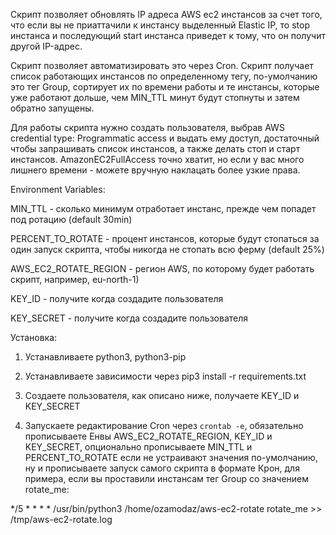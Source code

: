 Скрипт позволяет обновлять IP адреса AWS ec2 инстансов за счет того, что если вы не приаттачили к инстансу выделенный Elastic IP, то stop инстанса и последующий start инстанса приведет к тому, что он получит другой IP-адрес.

Скрипт позволяет автоматизировать это через Cron. Скрипт получает список работающих инстансов по определенному тегу, по-умолчанию это тег Group, сортирует их по времени работы и те инстансы, которые уже работают дольше, чем MIN_TTL минут будут стопнуты и затем обратно запущены.

Для работы скрипта нужно создать пользователя, выбрав AWS credential type: Programmatic access и выдать ему доступ, достаточный чтобы запрашивать список инстансов, а также делать стоп и старт инстансов. AmazonEC2FullAccess точно хватит, но если у вас много лишнего времени - можете вручную наклацать более узкие права.

Environment Variables:

MIN_TTL - сколько минимум отработает инстанс, прежде чем попадет под ротацию (default 30min)

PERCENT_TO_ROTATE - процент инстансов, которые будут стопаться за один запуск скрипта, чтобы никогда не стопать всю ферму (default 25%)

AWS_EC2_ROTATE_REGION - регион AWS, по которому будет работать скрипт, например, eu-north-1)

KEY_ID - получите когда создадите пользователя

KEY_SECRET - получите когда создадите пользователя

Установка:

1) Устанавливаете python3, python3-pip

2) Устанавливаете зависимости через pip3 install -r requirements.txt

3) Создаете пользователя, как описано ниже, получаете KEY_ID и KEY_SECRET

4) Запускаете редактирование Cron через `crontab -e`, обязательно прописываете Енвы AWS_EC2_ROTATE_REGION, KEY_ID и KEY_SECRET, опционально прописываете MIN_TTL и PERCENT_TO_ROTATE если не устраивают значения по-умолчанию, ну и прописываете запуск самого скрипта в формате Крон, для примера, если вы проставили инстансам тег Group со значением rotate_me:

*/5 * * * * /usr/bin/python3 /home/ozamodaz/aws-ec2-rotate rotate_me >> /tmp/aws-ec2-rotate.log
